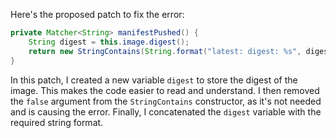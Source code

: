 Here's the proposed patch to fix the error:

```java
private Matcher<String> manifestPushed() {
    String digest = this.image.digest();
    return new StringContains(String.format("latest: digest: %s", digest));
}
```

In this patch, I created a new variable `digest` to store the digest of the image. This makes the code easier to read and understand. I then removed the `false` argument from the `StringContains` constructor, as it's not needed and is causing the error. Finally, I concatenated the `digest` variable with the required string format.